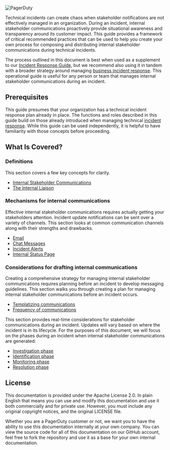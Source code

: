 ![PagerDuty](../assets/img/headers/Stakeholders_Header.png)

Technical incidents can create chaos when stakeholder notifications are not effectively managed in an organization. During an incident, internal stakeholder communications proactively provide situational awareness and transparency around its customer impact. This guide provides a framework of critical recommended practices that can be used to help you create your own process for composing and distributing internal stakeholder communications during technical incidents.

The process outlined in this document is best when used as a supplement to our [Incident Response  Guide](https://response.pagerduty.com), but we recommend also using it in tandem with a broader strategy around managing [business incident response](https://business-response.pagerduty.com). This operational guide is useful for any person or team that manages internal stakeholder communications during an incident. 

## Prerequisites
This guide presumes that your organization has a technical incident response plan already in place. The functions and roles described in this guide build on those already introduced when managing technical [incident response](https://response.pagerduty.com). While this guide can be used independently, it is helpful to have familiarity with those concepts before proceeding.

## What Is Covered?
### Definitions
This section covers a few key concepts for clarity.

- [Internal Stakeholder Communications](definitions.md)
- [The Internal Liaison](definitions.md)

### Mechanisms for internal communications
Effective internal stakeholder communications requires actually getting your stakeholders attention. Incident update notifications can be sent over a variety of channels. This section looks at common communication channels along with their strengths and drawbacks.

- [Email](mechanisms.md)
- [Chat Messages](mechanisms.md)
- [Incident Alerts](mechanisms.md)
- [Internal Status Page](mechanisms.md)

### Considerations for drafting internal communications
Creating a comprehensive strategy for managing internal stakeholder communications requires planning before an incident to develop messaging guidelines. This section walks you through creating a plan for managing internal stakeholder communications before an incident occurs.

- [Templatizing communications](considerations/templates.md)
- [Frequency of communications](considerations/frequency.md)

This section provides real-time considerations for stakeholder communications during an incident. Updates will vary based on where the incident is in its lifecycle. For the purposes of this document, we will focus on the phases during an incident when internal stakeholder communications are generated:

  - [Investigation phase](during/investigation.md)
  - [Identification phase](during/identification.md)
  - [Monitoring phase](during/monitoring.md)
  - [Resolution phase](during/resolution.md)

## License

This documentation is provided under the Apache License 2.0. In plain English that means you can use and modify this documentation and use it both commercially and for private use. However, you must include any original copyright notices, and the original LICENSE file.

Whether you are a PagerDuty customer or not, we want you to have the ability to use this documentation internally at your own company. You can view the source code for all of this documentation on our GitHub account, feel free to fork the repository and use it as a base for your own internal documentation.
